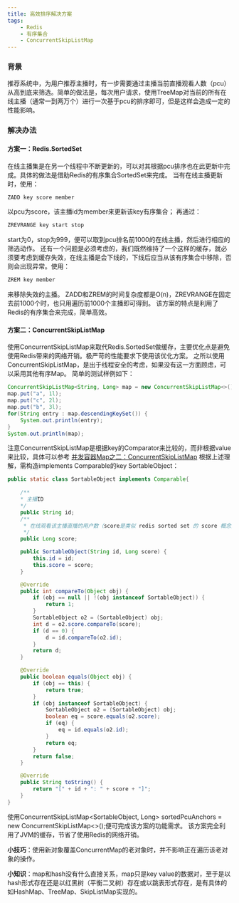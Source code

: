 ```yaml
---
title: 高效排序解决方案
tags:
    - Redis
    - 有序集合
    - ConcurrentSkipListMap
---
```


### 背景
推荐系统中，为用户推荐主播时，有一步需要通过主播当前直播观看人数（pcu）从高到底来筛选。简单的做法是，每次用户请求，使用TreeMap对当前的所有在线主播（通常一到两万个）进行一次基于pcu的排序即可，但是这样会造成一定的性能影响。

<!--more-->

### 解决办法

#### 方案一：Redis.SortedSet
在线主播集是在另一个线程中不断更新的，可以对其根据pcu排序也在此更新中完成。具体的做法是借助Redis的有序集合SortedSet来完成。
当有在线主播更新时，使用：
``` bash
ZADD key score member
```
以pcu为score，该主播id为member来更新该key有序集合；
再通过：
``` bash
ZREVRANGE key start stop
```
start为0，stop为999，便可以取到pcu排名前1000的在线主播，然后进行相应的筛选动作。
还有一个问题是必须考虑的，我们既然维持了一个这样的缓存，就必须要考虑到缓存失效，在线主播是会下线的，下线后应当从该有序集合中移除，否则会出现异常。使用：
``` bash
ZREM key member
```
来移除失效的主播。
ZADD和ZREM的时间复杂度都是O(n)，ZREVRANGE在固定去前1000个时，也只用遍历前1000个主播即可得到。
该方案的特点是利用了Redis的有序集合来完成，简单高效。

#### 方案二：ConcurrentSkipListMap
使用ConcurrentSkipListMap来取代Redis.SortedSet做缓存，主要优化点是避免使用Redis带来的网络开销。极严苛的性能要求下使用该优化方案。
之所以使用ConcurrentSkipListMap，是出于线程安全的考虑，如果没有这一方面顾虑，可以采用其他有序Map。
简单的测试样例如下：
``` java
ConcurrentSkipListMap<String, Long> map = new ConcurrentSkipListMap<>();
map.put("a", 1l);
map.put("c", 2l);
map.put("b", 3l);
for(String entry : map.descendingKeySet()) {
    System.out.println(entry);
}
System.out.println(map);
```
注意ConcurrentSkipListMap是根据key的Comparator来比较的，而非根据value来比较，具体可以参考 [并发容器Map之二：ConcurrentSkipListMap](http://www.cnblogs.com/duanxz/archive/2012/08/27/2658004.html)
根据上述理解，需构造implements Comparable的key SortableObject：
``` java
public static class SortableObject implements Comparable{
    
    /**
    * 主播ID
    */
    public String id;
    /**
     * 在线观看该主播直播的用户数（score是类似 redis sorted set 的 score 概念）
     */
    public Long score;

    public SortableObject(String id, Long score) {
        this.id = id;
        this.score = score;
    }

    @Override
    public int compareTo(Object obj) {
        if (obj == null || !(obj instanceof SortableObject)) {
            return 1;
        }
        SortableObject o2 = (SortableObject) obj;
        int d = o2.score.compareTo(score);
        if (d == 0) {
            d = id.compareTo(o2.id);
        }
        return d;
    }

    @Override
    public boolean equals(Object obj) {
        if (obj == this) {
            return true;
        }
        if (obj instanceof SortableObject) {
            SortableObject o2 = (SortableObject) obj;
            boolean eq = score.equals(o2.score);
            if (eq) {
                eq = id.equals(o2.id);
            }
            return eq;
        }
        return false;
    }

    @Override
    public String toString() {
        return "[" + id + ": " + score + "]";
    }
}
```
使用ConcurrentSkipListMap<SortableObject, Long> sortedPcuAnchors = new ConcurrentSkipListMap<>();便可完成该方案的功能需求。
该方案完全利用了JVM的缓存，节省了使用Redis的网络开销。

**小技巧**：使用新对象覆盖ConcurrentMap的老对象时，并不影响正在遍历该老对象的操作。

**小知识**：map和hash没有什么直接关系，map只是key value的数据对，至于是以hash形式存在还是以红黑树（平衡二叉树）存在或以跳表形式存在，是有具体的如HashMap、TreeMap、SkipListMap实现的。


